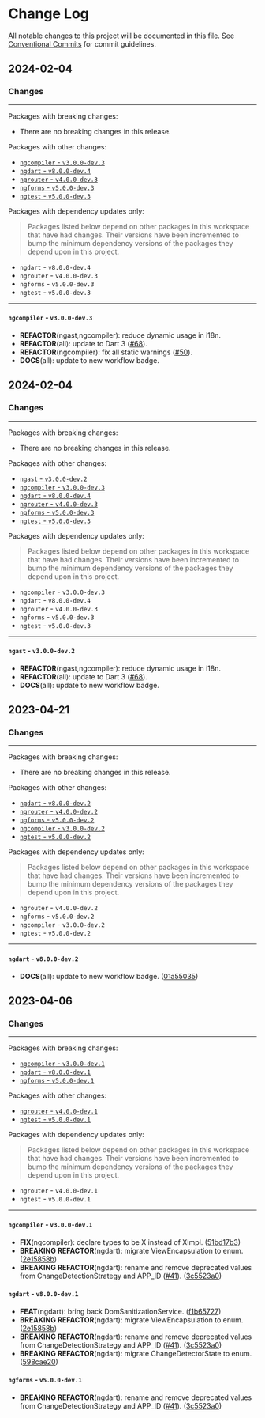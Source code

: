 # Change Log

All notable changes to this project will be documented in this file.
See [Conventional Commits](https://conventionalcommits.org) for commit guidelines.

## 2024-02-04

### Changes

---

Packages with breaking changes:

 - There are no breaking changes in this release.

Packages with other changes:

 - [`ngcompiler` - `v3.0.0-dev.3`](#ngcompiler---v300-dev3)
 - [`ngdart` - `v8.0.0-dev.4`](#ngdart---v800-dev4)
 - [`ngrouter` - `v4.0.0-dev.3`](#ngrouter---v400-dev3)
 - [`ngforms` - `v5.0.0-dev.3`](#ngforms---v500-dev3)
 - [`ngtest` - `v5.0.0-dev.3`](#ngtest---v500-dev3)

Packages with dependency updates only:

> Packages listed below depend on other packages in this workspace that have had changes. Their versions have been incremented to bump the minimum dependency versions of the packages they depend upon in this project.

 - `ngdart` - `v8.0.0-dev.4`
 - `ngrouter` - `v4.0.0-dev.3`
 - `ngforms` - `v5.0.0-dev.3`
 - `ngtest` - `v5.0.0-dev.3`

---

#### `ngcompiler` - `v3.0.0-dev.3`

 - **REFACTOR**(ngast,ngcompiler): reduce dynamic usage in i18n.
 - **REFACTOR**(all): update to Dart 3 ([#68](https://github.com/angulardart-community/angular/issues/68)).
 - **REFACTOR**(ngcompiler): fix all static warnings ([#50](https://github.com/angulardart-community/angular/issues/50)).
 - **DOCS**(all): update to new workflow badge.


## 2024-02-04

### Changes

---

Packages with breaking changes:

 - There are no breaking changes in this release.

Packages with other changes:

 - [`ngast` - `v3.0.0-dev.2`](#ngast---v300-dev2)
 - [`ngcompiler` - `v3.0.0-dev.3`](#ngcompiler---v300-dev3)
 - [`ngdart` - `v8.0.0-dev.4`](#ngdart---v800-dev4)
 - [`ngrouter` - `v4.0.0-dev.3`](#ngrouter---v400-dev3)
 - [`ngforms` - `v5.0.0-dev.3`](#ngforms---v500-dev3)
 - [`ngtest` - `v5.0.0-dev.3`](#ngtest---v500-dev3)

Packages with dependency updates only:

> Packages listed below depend on other packages in this workspace that have had changes. Their versions have been incremented to bump the minimum dependency versions of the packages they depend upon in this project.

 - `ngcompiler` - `v3.0.0-dev.3`
 - `ngdart` - `v8.0.0-dev.4`
 - `ngrouter` - `v4.0.0-dev.3`
 - `ngforms` - `v5.0.0-dev.3`
 - `ngtest` - `v5.0.0-dev.3`

---

#### `ngast` - `v3.0.0-dev.2`

 - **REFACTOR**(ngast,ngcompiler): reduce dynamic usage in i18n.
 - **REFACTOR**(all): update to Dart 3 ([#68](https://github.com/angulardart-community/angular/issues/68)).
 - **DOCS**(all): update to new workflow badge.


## 2023-04-21

### Changes

---

Packages with breaking changes:

 - There are no breaking changes in this release.

Packages with other changes:

 - [`ngdart` - `v8.0.0-dev.2`](#ngdart---v800-dev2)
 - [`ngrouter` - `v4.0.0-dev.2`](#ngrouter---v400-dev2)
 - [`ngforms` - `v5.0.0-dev.2`](#ngforms---v500-dev2)
 - [`ngcompiler` - `v3.0.0-dev.2`](#ngcompiler---v300-dev2)
 - [`ngtest` - `v5.0.0-dev.2`](#ngtest---v500-dev2)

Packages with dependency updates only:

> Packages listed below depend on other packages in this workspace that have had changes. Their versions have been incremented to bump the minimum dependency versions of the packages they depend upon in this project.

 - `ngrouter` - `v4.0.0-dev.2`
 - `ngforms` - `v5.0.0-dev.2`
 - `ngcompiler` - `v3.0.0-dev.2`
 - `ngtest` - `v5.0.0-dev.2`

---

#### `ngdart` - `v8.0.0-dev.2`

 - **DOCS**(all): update to new workflow badge. ([01a55035](https://github.com/angulardart-community/angular/commit/01a55035a3a69c3fca20212d428aa476662b14a4))


## 2023-04-06

### Changes

---

Packages with breaking changes:

 - [`ngcompiler` - `v3.0.0-dev.1`](#ngcompiler---v300-dev1)
 - [`ngdart` - `v8.0.0-dev.1`](#ngdart---v800-dev1)
 - [`ngforms` - `v5.0.0-dev.1`](#ngforms---v500-dev1)

Packages with other changes:

 - [`ngrouter` - `v4.0.0-dev.1`](#ngrouter---v400-dev1)
 - [`ngtest` - `v5.0.0-dev.1`](#ngtest---v500-dev1)

Packages with dependency updates only:

> Packages listed below depend on other packages in this workspace that have had changes. Their versions have been incremented to bump the minimum dependency versions of the packages they depend upon in this project.

 - `ngrouter` - `v4.0.0-dev.1`
 - `ngtest` - `v5.0.0-dev.1`

---

#### `ngcompiler` - `v3.0.0-dev.1`

 - **FIX**(ngcompiler): declare types to be X instead of XImpl. ([51bd17b3](https://github.com/angulardart-community/angular/commit/51bd17b3abaa1feac82e13ce6df231106649a231))
 - **BREAKING** **REFACTOR**(ngdart): migrate ViewEncapsulation to enum. ([2e15858b](https://github.com/angulardart-community/angular/commit/2e15858b6f32a14f9874bf3f95a3daf2c930a290))
 - **BREAKING** **REFACTOR**(ngdart): rename and remove deprecated values from ChangeDetectionStrategy and APP_ID ([#41](https://github.com/angulardart-community/angular/issues/41)). ([3c5523a0](https://github.com/angulardart-community/angular/commit/3c5523a089d323789f1dec6dd294b735d8a28066))

#### `ngdart` - `v8.0.0-dev.1`

 - **FEAT**(ngdart): bring back DomSanitizationService. ([f1b65727](https://github.com/angulardart-community/angular/commit/f1b657276387021557bdd4987e47be960e1e1eed))
 - **BREAKING** **REFACTOR**(ngdart): migrate ViewEncapsulation to enum. ([2e15858b](https://github.com/angulardart-community/angular/commit/2e15858b6f32a14f9874bf3f95a3daf2c930a290))
 - **BREAKING** **REFACTOR**(ngdart): rename and remove deprecated values from ChangeDetectionStrategy and APP_ID ([#41](https://github.com/angulardart-community/angular/issues/41)). ([3c5523a0](https://github.com/angulardart-community/angular/commit/3c5523a089d323789f1dec6dd294b735d8a28066))
 - **BREAKING** **REFACTOR**(ngdart): migrate ChangeDetectorState to enum. ([598cae20](https://github.com/angulardart-community/angular/commit/598cae207148fee962db9d4a6e62c90a817be443))

#### `ngforms` - `v5.0.0-dev.1`

 - **BREAKING** **REFACTOR**(ngdart): rename and remove deprecated values from ChangeDetectionStrategy and APP_ID ([#41](https://github.com/angulardart-community/angular/issues/41)). ([3c5523a0](https://github.com/angulardart-community/angular/commit/3c5523a089d323789f1dec6dd294b735d8a28066))

